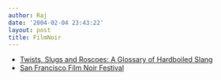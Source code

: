 ```yaml
---
author: Raj
date: '2004-02-04 23:43:22'
layout: post
title: FilmNoir
---
```


* [Twists, Slugs and Roscoes: A Glossary of Hardboiled Slang](http://www.miskatonic.org/slang.html)
* [San Francisco Film Noir Festival](http://www.noirfilm.com/2004_NOIRCITY.htm)
